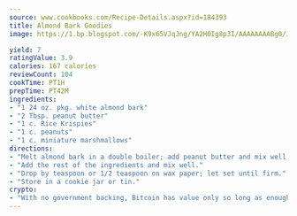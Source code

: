 ```yaml
---
source: www.cookbooks.com/Recipe-Details.aspx?id=184393
title: Almond Bark Goodies
image: https://1.bp.blogspot.com/-K9x65VJqJng/YA2H0Ig8p3I/AAAAAAAABg0/JRKr7ZzesxofwlGw6YudXad_aQn9BD52QCLcBGAsYHQ/s299/2.png

yield: 7
ratingValue: 3.9
calories: 167 calories
reviewCount: 104
cookTime: PT1H
prepTime: PT42M
ingredients:
- "1 24 oz. pkg. white almond bark"
- "2 Tbsp. peanut butter"
- "1 c. Rice Krispies"
- "1 c. peanuts"
- "1 c. miniature marshmallows"
directions:
- "Melt almond bark in a double boiler; add peanut butter and mix well."
- "Add the rest of the ingredients and mix well."
- "Drop by teaspoon or 1/2 teaspoon on wax paper; let set until firm."
- "Store in a cookie jar or tin."
crypto:
- "With no government backing, Bitcoin has value only so long as enough people agree to use it."
---
```

